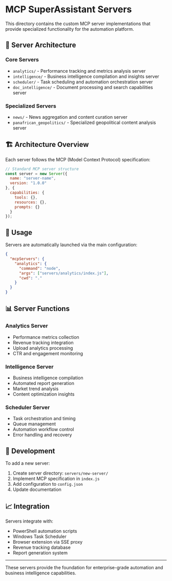 # MCP SuperAssistant Servers

This directory contains the custom MCP server implementations that provide specialized functionality for the automation platform.

## 🤖 **Server Architecture**

### **Core Servers**
- `analytics/` - Performance tracking and metrics analysis server
- `intelligence/` - Business intelligence compilation and insights server  
- `scheduler/` - Task scheduling and automation orchestration server
- `doc_intelligence/` - Document processing and search capabilities server

### **Specialized Servers**
- `news/` - News aggregation and content curation server
- `panafrican_geopolitics/` - Specialized geopolitical content analysis server

## 🏗️ **Architecture Overview**

Each server follows the MCP (Model Context Protocol) specification:

```javascript
// Standard MCP server structure
const server = new Server({
  name: "server-name",
  version: "1.0.0"
}, {
  capabilities: {
    tools: {},
    resources: {},
    prompts: {}
  }
});
```

## 🚀 **Usage**

Servers are automatically launched via the main configuration:

```json
{
  "mcpServers": {
    "analytics": {
      "command": "node",
      "args": ["servers/analytics/index.js"],
      "cwd": "."
    }
  }
}
```

## 📊 **Server Functions**

### **Analytics Server**
- Performance metrics collection
- Revenue tracking integration
- Upload analytics processing
- CTR and engagement monitoring

### **Intelligence Server**  
- Business intelligence compilation
- Automated report generation
- Market trend analysis
- Content optimization insights

### **Scheduler Server**
- Task orchestration and timing
- Queue management
- Automation workflow control
- Error handling and recovery

## 🔧 **Development**

To add a new server:

1. Create server directory: `servers/new-server/`
2. Implement MCP specification in `index.js`
3. Add configuration to `config.json`
4. Update documentation

## 📈 **Integration**

Servers integrate with:
- PowerShell automation scripts
- Windows Task Scheduler
- Browser extension via SSE proxy
- Revenue tracking database
- Report generation system

---

These servers provide the foundation for enterprise-grade automation and business intelligence capabilities.